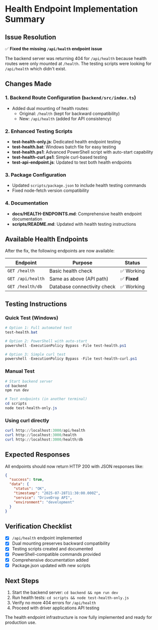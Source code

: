 # Health Endpoint Implementation Summary

## Issue Resolution

✅ **Fixed the missing `/api/health` endpoint issue**

The backend server was returning 404 for `/api/health` because health routes were only mounted at `/health`. The testing scripts were looking for `/api/health` which didn't exist.

## Changes Made

### 1. Backend Route Configuration (`backend/src/index.ts`)
- Added dual mounting of health routes:
  - Original: `/health` (kept for backward compatibility)
  - New: `/api/health` (added for API consistency)

### 2. Enhanced Testing Scripts
- **test-health-only.js**: Dedicated health endpoint testing
- **test-health.bat**: Windows batch file for easy testing
- **test-health.ps1**: Advanced PowerShell script with auto-start capability
- **test-health-curl.ps1**: Simple curl-based testing
- **test-api-endpoint.js**: Updated to test both health endpoints

### 3. Package Configuration
- Updated `scripts/package.json` to include health testing commands
- Fixed node-fetch version compatibility

### 4. Documentation
- **docs/HEALTH-ENDPOINTS.md**: Comprehensive health endpoint documentation
- **scripts/README.md**: Updated with health testing instructions

## Available Health Endpoints

After the fix, the following endpoints are now available:

| Endpoint | Purpose | Status |
|----------|---------|--------|
| `GET /health` | Basic health check | ✅ Working |
| `GET /api/health` | Same as above (API path) | ✅ **Fixed** |
| `GET /health/db` | Database connectivity check | ✅ Working |

## Testing Instructions

### Quick Test (Windows)
```powershell
# Option 1: Full automated test
test-health.bat

# Option 2: PowerShell with auto-start
powershell -ExecutionPolicy Bypass -File test-health.ps1

# Option 3: Simple curl test
powershell -ExecutionPolicy Bypass -File test-health-curl.ps1
```

### Manual Test
```powershell
# Start backend server
cd backend
npm run dev

# Test endpoints (in another terminal)
cd scripts
node test-health-only.js
```

### Using curl directly
```powershell
curl http://localhost:3000/api/health
curl http://localhost:3000/health
curl http://localhost:3000/health/db
```

## Expected Responses

All endpoints should now return HTTP 200 with JSON responses like:

```json
{
  "success": true,
  "data": {
    "status": "OK",
    "timestamp": "2025-07-28T11:30:00.000Z",
    "service": "DriveDrop API",
    "environment": "development"
  }
}
```

## Verification Checklist

- [x] `/api/health` endpoint implemented
- [x] Dual mounting preserves backward compatibility
- [x] Testing scripts created and documented
- [x] PowerShell-compatible commands provided
- [x] Comprehensive documentation added
- [x] Package.json updated with new scripts

## Next Steps

1. Start the backend server: `cd backend && npm run dev`
2. Run health tests: `cd scripts && node test-health-only.js`
3. Verify no more 404 errors for `/api/health`
4. Proceed with driver applications API testing

The health endpoint infrastructure is now fully implemented and ready for production use.
